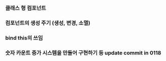 ### 클래스 형 컴포넌트

### 컴포넌트의 생성 주기 (생성, 변경, 소멸)

### bind this의 쓰임

### 숫자 카운트 증가 시스템을 만들어 구현하기 등 update commit in 0118
